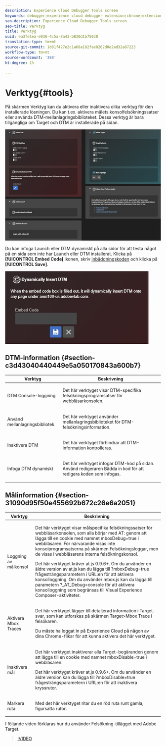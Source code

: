 ```yaml
---
description: Experience Cloud Debugger Tools screen
keywords: debugger;experience cloud debugger extension;chrome;extension;tools;dtm;target
seo-description: Experience Cloud Debugger Tools screen
seo-title: Verktyg
title: Verktyg
uuid: ea3fe1ea-e936-4c5a-8a43-b830d1b75038
translation-type: tm+mt
source-git-commit: 1d81f427e2c1a68a182fae8262d0e2ad32a87223
workflow-type: tm+mt
source-wordcount: '388'
ht-degree: 1%

---
```



# Verktyg{#tools}

På skärmen Verktyg kan du aktivera eller inaktivera olika verktyg för den installerade lösningen. Du kan t.ex. aktivera målets konsolfelsökningssatser eller använda DTM-mellanlagringsbiblioteket. Dessa verktyg är bara tillgängliga om Target och DTM är installerade på sidan.

![](assets/tools.jpg)

Du kan infoga Launch eller DTM dynamiskt på alla sidor för att testa något på en sida som inte har Launch eller DTM installerat. Klicka på **[!UICONTROL Embed Code]** ikonen, skriv [inbäddningskoden](https://docs.adobe.com/content/help/en/dtm/using/client-side/deployment.html) och klicka på **[!UICONTROL Save]**.

![](assets/tools-embedcode.jpg)

## DTM-information {#section-c3d43040440449e5a050170843a600b7}

<table id="table_04625C3319134E169A35DB74C1D1FB31"> 
 <thead> 
  <tr> 
   <th colname="col1" class="entry"> Verktyg </th> 
   <th colname="col2" class="entry"> Beskrivning </th> 
  </tr>
 </thead>
 <tbody> 
  <tr> 
   <td colname="col1"> <p> DTM Console-loggning </p> </td> 
   <td colname="col2"> <p>Det här verktyget visar DTM-specifika felsökningsprogramsatser för webbläsarkonsolen. </p> </td> 
  </tr> 
  <tr> 
   <td colname="col1"> <p>Använd mellanlagringsbibliotek </p> </td> 
   <td colname="col2"> <p>Det här verktyget använder mellanlagringsbiblioteket för DTM-felsökningsinformation. </p> </td> 
  </tr> 
  <tr> 
   <td colname="col1"> <p>Inaktivera DTM </p> </td> 
   <td colname="col2"> <p>Det här verktyget förhindrar att DTM-information kontrolleras. </p> </td> 
  </tr> 
  <tr> 
   <td colname="col1"> <p> Infoga DTM dynamiskt </p> </td> 
   <td colname="col2"> <p> Det här verktyget infogar DTM-kod på sidan. Använd redigeraren Bädda in kod för att redigera koden som infogas. </p> </td> 
  </tr> 
 </tbody> 
</table>

## Målinformation {#section-31090d95f50e455692b672c26e6a2051}

<table id="table_A71D269B49F4417599EBACA44D5CCF4F"> 
 <thead> 
  <tr> 
   <th colname="col1" class="entry"> Verktyg </th> 
   <th colname="col2" class="entry"> Beskrivning </th> 
  </tr>
 </thead>
 <tbody> 
  <tr> 
   <td colname="col1"> <p>Loggning av målkonsol </p> </td> 
   <td colname="col2"> <p>Det här verktyget visar målspecifika felsökningssatser för webbläsarkonsolen, som alla börjar med <span class="codeph"> AT:</span> genom att lägga till en cookie med namnet <span class="codeph"> mboxDebug=true</span> i webbläsaren. För närvarande visas inte konsolprogramsatserna på skärmen Felsökningsloggar, men de visas i webbläsarens interna felsökningskonsol. </p> <p> Det här verktyget kräver at.js 0.9.6+. Om du använder en äldre version av at.js kan du lägga till <span class="codeph"> ?mboxDebug=true</span> frågesträngsparametern i URL:en för att aktivera konsolloggning. Om du använder mbox.js kan du lägga till parametern <span class="codeph"> ?_AT_Debug=console</span> för att aktivera konsolloggning som begränsas till Visual Experience Composer-aktiviteter. </p> </td> 
  </tr> 
  <tr> 
   <td colname="col1"> <p> Aktivera Mbox Traces </p> </td> 
   <td colname="col2"> <p>Det här verktyget lägger till detaljerad information i Target-svar, som kan utforskas på skärmen <span class="uicontrol"> Target&gt;Mbox Trace</span> i felsökaren. </p> <p> Du måste ha loggat in på Experience Cloud på någon av dina Chrome-flikar för att kunna aktivera det här verktyget. </p> </td> 
  </tr> 
  <tr> 
   <td colname="col1"> <p>Inaktivera mål </p> </td> 
   <td colname="col2"> <p>Det här verktyget inaktiverar alla Target-begäranden genom att lägga till en cookie med namnet <span class="codeph"> mboxDisable=true</span> i webbläsaren. </p> <p> Det här verktyget kräver at.js 0.9.6+. Om du använder en äldre version kan du lägga till <span class="codeph"> ?mboxDisable=true </span>frågesträngsparametern i URL:en för att inaktivera kryssrutor. </p> </td> 
  </tr> 
  <tr> 
   <td colname="col1"> <p> Markera ruta </p> </td> 
   <td colname="col2"> <p> Med det här verktyget ritar du en röd ruta runt gamla, figursatta rutor. </p> </td> 
  </tr> 
 </tbody> 
</table>

I följande video förklaras hur du använder Felsökning-tillägget med Adobe Target.

>[!VIDEO](https://video.tv.adobe.com/v/23115t2/)
